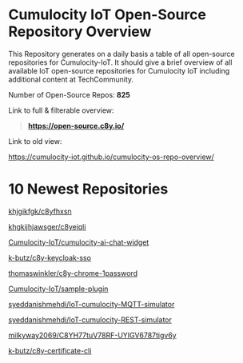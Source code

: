 
Cumulocity IoT Open-Source Repository Overview
==============================================


This Repository generates on a daily basis a table of all open-source repositories for Cumulocity-IoT. It should give a brief overview of all available IoT open-source repositories for Cumulocity IoT including additional content at TechCommunity.

Number of Open-Source Repos: **825**



Link to full & filterable overview:

>**https://open-source.c8y.io/**



Link to old view:

https://cumulocity-iot.github.io/cumulocity-os-repo-overview/


# 10 Newest Repositories


[khjgikfgk/c8yfhxsn](https://github.com/khjgikfgk/c8yfhxsn)

[khgkijhjawsger/c8yejqli](https://github.com/khgkijhjawsger/c8yejqli)

[Cumulocity-IoT/cumulocity-ai-chat-widget](https://github.com/Cumulocity-IoT/cumulocity-ai-chat-widget)

[k-butz/c8y-keycloak-sso](https://github.com/k-butz/c8y-keycloak-sso)

[thomaswinkler/c8y-chrome-1password](https://github.com/thomaswinkler/c8y-chrome-1password)

[Cumulocity-IoT/sample-plugin](https://github.com/Cumulocity-IoT/sample-plugin)

[syeddanishmehdi/IoT-cumulocity-MQTT-simulator](https://github.com/syeddanishmehdi/IoT-cumulocity-MQTT-simulator)

[syeddanishmehdi/IoT-cumulocity-REST-simulator](https://github.com/syeddanishmehdi/IoT-cumulocity-REST-simulator)

[milkyway2069/C8YH77tuV78RF-UYIGV6787tigv6y](https://github.com/milkyway2069/C8YH77tuV78RF-UYIGV6787tigv6y)

[k-butz/c8y-certificate-cli](https://github.com/k-butz/c8y-certificate-cli)